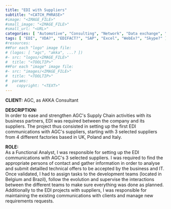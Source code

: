 ```yaml
---
title: "EDI with Suppliers"
subtitle: "<CATCH_PHRASE>"
#image: "<IMAGE_FILE>"
#small_image: "<IMAGE_FILE>"
#small_url: "<URL>"
categories: [ "Automotive", "Consulting", "Network", "Data exchange", "Project management", "Team management" ]
tags: [ "EDI", "VDA?", "EDIFACT?", "SAP", "Excel", "WebEx?", "Skype?" ]
#resources:
##For each "logo" image file:
# (logos: [ "agc", "akka", ...? ])
#- src: "logos/<IMAGE_FILE>"
#  title: "<TOOLTIP>"
##For each "image" image file:
#- src: "images/<IMAGE_FILE>"
#  title: "<TOOLTIP>"
#  params:
#    copyright: "<TEXT>"
---
```


<b>CLIENT:</b> AGC, as AKKA Consultant<br>

<b>DESCRIPTION:</b><br>
In order to ease and strengthen AGC's Supply Chain activities with its business partners, EDI was required between the company and its suppliers. The project thus consisted in setting up the first EDI communications with AGC's suppliers, starting with 3 selected suppliers from 4 different factories based in UK, Poland and Italy.<br>

<b>ROLE:</b><br>
As a Functional Analyst, I was responsible for setting up the EDI communications with AGC's 3 selected suppliers. I was required to find the appropriate persons of contact and gather information in order to analyse and submit detailled technical offers to be accepted by the business and IT.
Once validated, I had to assign tasks to the development teams (located in Belgium and Brazil), follow the evolution and supervise the interactions between the different teams to make sure everything was done as planned.
Additionally to the EDI projects with suppliers, I was responsible for maintaining the existing communications with clients and manage new requirements requests.
